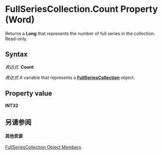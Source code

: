 
# FullSeriesCollection.Count Property (Word)

Returns a  **Long** that represents the number of full series in the collection. Read-only.


## Syntax

 _表达式_. **Count**

 _表达式_ A variable that represents a **[FullSeriesCollection](a0786c15-27f7-5ba8-eaba-7b982d951fd8.md)** object.


## Property value

 **INT32**


## 另请参阅


#### 其他资源


[FullSeriesCollection Object Members](http://msdn.microsoft.com/library/44630853-8b1f-5632-0ac0-a45c3c9e573f%28Office.15%29.aspx)